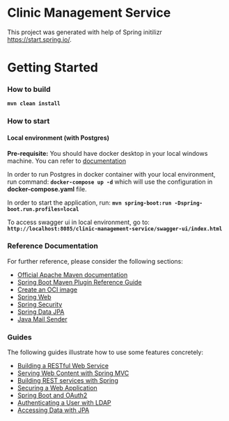 # Clinic Management Service
This project was generated with help of Spring initilizr https://start.spring.io/.

# Getting Started

### How to build
**`mvn clean install`**

### How to start

#### Local environment (with Postgres)
**Pre-requisite:** You should have docker desktop in your local windows machine. You can refer to [documentation](https://www.docker.com/products/docker-desktop/)

In order to run Postgres in docker container with your local environment, run command:
**`docker-compose up -d`** which will use the configuration in **docker-compose.yaml** file.

In order to start the application, run:
**`mvn spring-boot:run -Dspring-boot.run.profiles=local`**

To access swagger ui in local environment, go to:
**`http://localhost:8085/clinic-management-service/swagger-ui/index.html`**

### Reference Documentation
For further reference, please consider the following sections:

* [Official Apache Maven documentation](https://maven.apache.org/guides/index.html)
* [Spring Boot Maven Plugin Reference Guide](https://docs.spring.io/spring-boot/docs/3.0.2/maven-plugin/reference/html/)
* [Create an OCI image](https://docs.spring.io/spring-boot/docs/3.0.2/maven-plugin/reference/html/#build-image)
* [Spring Web](https://docs.spring.io/spring-boot/docs/3.0.2/reference/htmlsingle/#web)
* [Spring Security](https://docs.spring.io/spring-boot/docs/3.0.2/reference/htmlsingle/#web.security)
* [Spring Data JPA](https://docs.spring.io/spring-boot/docs/3.0.2/reference/htmlsingle/#data.sql.jpa-and-spring-data)
* [Java Mail Sender](https://docs.spring.io/spring-boot/docs/3.0.2/reference/htmlsingle/#io.email)

### Guides
The following guides illustrate how to use some features concretely:

* [Building a RESTful Web Service](https://spring.io/guides/gs/rest-service/)
* [Serving Web Content with Spring MVC](https://spring.io/guides/gs/serving-web-content/)
* [Building REST services with Spring](https://spring.io/guides/tutorials/rest/)
* [Securing a Web Application](https://spring.io/guides/gs/securing-web/)
* [Spring Boot and OAuth2](https://spring.io/guides/tutorials/spring-boot-oauth2/)
* [Authenticating a User with LDAP](https://spring.io/guides/gs/authenticating-ldap/)
* [Accessing Data with JPA](https://spring.io/guides/gs/accessing-data-jpa/)

